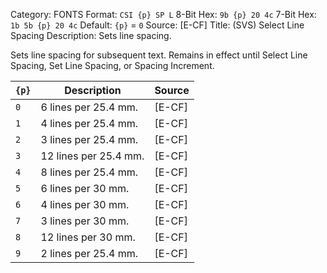 Category: FONTS
Format: `CSI {p} SP L`
8-Bit Hex: `9b {p} 20 4c`
7-Bit Hex: `1b 5b {p} 20 4c`
Default: `{p}` = `0`
Source: [E-CF]
Title: (SVS) Select Line Spacing
Description: Sets line spacing.

Sets line spacing for subsequent text. Remains in effect until Select Line Spacing, Set Line Spacing, or Spacing Increment.

| `{p}` | Description           | Source |
|-------|-----------------------|--------|
| `0`   | 6 lines per 25.4 mm.  | [E-CF] |
| `1`   | 4 lines per 25.4 mm.  | [E-CF] |
| `2`   | 3 lines per 25.4 mm.  | [E-CF] |
| `3`   | 12 lines per 25.4 mm. | [E-CF] |
| `4`   | 8 lines per 25.4 mm.  | [E-CF] |
| `5`   | 6 lines per 30 mm.    | [E-CF] |
| `6`   | 4 lines per 30 mm.    | [E-CF] |
| `7`   | 3 lines per 30 mm.    | [E-CF] |
| `8`   | 12 lines per 30 mm.   | [E-CF] |
| `9`   | 2 lines per 25.4 mm.  | [E-CF] |
